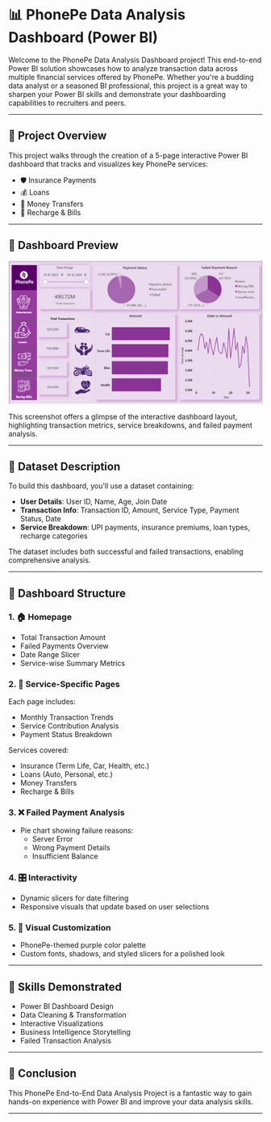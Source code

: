 
# 📊 PhonePe Data Analysis Dashboard (Power BI)

Welcome to the PhonePe Data Analysis Dashboard project! This end-to-end Power BI solution showcases how to analyze transaction data across multiple financial services offered by PhonePe. Whether you're a budding data analyst or a seasoned BI professional, this project is a great way to sharpen your Power BI skills and demonstrate your dashboarding capabilities to recruiters and peers.

---

## 🚀 Project Overview

This project walks through the creation of a 5-page interactive Power BI dashboard that tracks and visualizes key PhonePe services:

- 🛡️ Insurance Payments  
- 💰 Loans  
- 🔁 Money Transfers  
- 📱 Recharge & Bills  

---

## 📸 Dashboard Preview

![PhonePe Dashboard Screenshot](https://github.com/KrishnaBabu-Khethavath/Phonepe-DashBoard-PowerBI/blob/main/Screenshot%202025-10-14%20214629.png)

This screenshot offers a glimpse of the interactive dashboard layout, highlighting transaction metrics, service breakdowns, and failed payment analysis.

---

## 📂 Dataset Description

To build this dashboard, you'll use a dataset containing:

- **User Details**: User ID, Name, Age, Join Date  
- **Transaction Info**: Transaction ID, Amount, Service Type, Payment Status, Date  
- **Service Breakdown**: UPI payments, insurance premiums, loan types, recharge categories  

The dataset includes both successful and failed transactions, enabling comprehensive analysis.

---

## 🧠 Dashboard Structure

### 1. 🏠 Homepage
- Total Transaction Amount  
- Failed Payments Overview  
- Date Range Slicer  
- Service-wise Summary Metrics  

### 2. 📄 Service-Specific Pages
Each page includes:
- Monthly Transaction Trends  
- Service Contribution Analysis  
- Payment Status Breakdown  

Services covered:
- Insurance (Term Life, Car, Health, etc.)  
- Loans (Auto, Personal, etc.)  
- Money Transfers  
- Recharge & Bills  

### 3. ❌ Failed Payment Analysis
- Pie chart showing failure reasons:  
  - Server Error  
  - Wrong Payment Details  
  - Insufficient Balance  

### 4. 🎛️ Interactivity
- Dynamic slicers for date filtering  
- Responsive visuals that update based on user selections  

### 5. 🎨 Visual Customization
- PhonePe-themed purple color palette  
- Custom fonts, shadows, and styled slicers for a polished look  

---



## 🧠 Skills Demonstrated

- Power BI Dashboard Design  
- Data Cleaning & Transformation  
- Interactive Visualizations  
- Business Intelligence Storytelling  
- Failed Transaction Analysis  

---

## 📌 Conclusion

This PhonePe End-to-End Data Analysis Project is a fantastic way to gain hands-on experience with Power BI and improve your data analysis skills.

---

